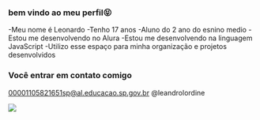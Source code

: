 ### bem vindo ao meu perfil😝 

-Meu nome é Leonardo 
-Tenho 17 anos 
-Aluno do 2 ano do esnino medio
-Estou me desenvolvendo no Alura 
-Estou me desenvolvendo na linguagem JavaScript
-Utilizo esse espaço para minha organização e projetos desenvolvidos

 ### Você entrar em contato comigo

 00001105821651sp@al.educacao.sp.gov.br
 @leandrolordine

 ![](https://media1.tenor.com/m/7QZOtm6qxrEAAAAC/eminem.gif)
